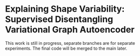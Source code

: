 # Explaining Shape Variability: <br> Supervised Disentangling Variational Graph Autoencoder

This work is still in progress, separate branches are for separate experiments. The final code will be merged to the main later. 
